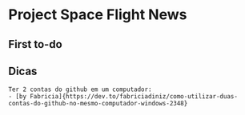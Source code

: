 # Project Space Flight News

## First to-do



## Dicas

````
Ter 2 contas do github em um computador:
- [by Fabricia]{https://dev.to/fabriciadiniz/como-utilizar-duas-contas-do-github-no-mesmo-computador-windows-2348}
````
